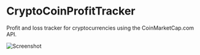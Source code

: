 # CryptoCoinProfitTracker
Profit and loss tracker for cryptocurrencies using the CoinMarketCap.com API.

![Screenshot](/FMXExpress/CryptoCoinProfitTracker/cryptoprofit.jpg?raw=true "Screenshot")
